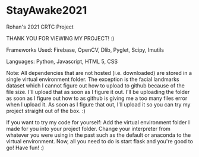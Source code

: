 # StayAwake2021
Rohan's 2021 CRTC Project

THANK YOU FOR VIEWING MY PROJECT! :)

Frameworks Used:
Firebase,
OpenCV,
Dlib,
Pyglet,
Scipy,
Imutils

Languages:
Python,
Javascript,
HTML 5,
CSS

Note:
All dependencies that are not hosted (i.e. downloaded) are stored in a single virtual environment folder. 
The exception is the facial landmarks dataset which I cannot figure out how to upload to github because of the file size. I'll upload that as soon as I figure it out.
I'll be uploading the folder as soon as I figure out how to as github is giving me a too many files error when I upload it. As soon as I figure that out, I'll upload it so you can try my project straight out of the box. :)

If you want to try my code for yourself:
Add the virtual environment folder I made for you into your project folder. Change your interpreter from whatever you were using in the past such as the default or anaconda to the virtual environment. Now, all you need to do is start flask and you're good to go! Have fun! :)
